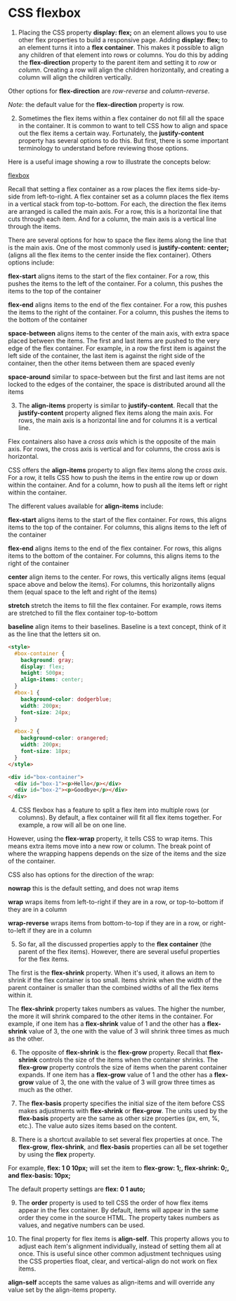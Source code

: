 # CSS flexbox

1. Placing the CSS property __display: flex;__ on an element allows you to use other flex properties to build a responsive page. Adding __display: flex;__ to an element turns it into a __flex container__. This makes it possible to align any children of that element into rows or columns. You do this by adding the __flex-direction__ property to the parent item and setting it to _row_ or _column_. Creating a row will align the children horizontally, and creating a column will align the children vertically.

Other options for __flex-direction__ are _row-reverse_ and _column-reverse_.

_Note_: the default value for the __flex-direction__ property is row.



2. Sometimes the flex items within a flex container do not fill all the space in the container. It is common to want to tell CSS how to align and space out the flex items a certain way. Fortunately, the __justify-content__ property has several options to do this. But first, there is some important terminology to understand before reviewing those options.

Here is a useful image showing a row to illustrate the concepts below:

[flexbox](https://www.w3.org/TR/css-flexbox-1/images/flex-direction-terms.svg)

Recall that setting a flex container as a row places the flex items side-by-side from left-to-right. A flex container set as a column places the flex items in a vertical stack from top-to-bottom. For each, the direction the flex items are arranged is called the main axis. For a row, this is a horizontal line that cuts through each item. And for a column, the main axis is a vertical line through the items.

There are several options for how to space the flex items along the line that is the main axis. One of the most commonly used is __justify-content: center;__ (aligns all the flex items to the center inside the flex container). Others options include:

__flex-start__ aligns items to the start of the flex container. For a row, this pushes the items to the left of the container. For a column, this pushes the items to the top of the container

__flex-end__ aligns items to the end of the flex container. For a row, this pushes the items to the right of the container. For a column, this pushes the items to the bottom of the container

__space-between__ aligns items to the center of the main axis, with extra space placed between the items. The first and last items are pushed to the very edge of the flex container. For example, in a row the first item is against the left side of the container, the last item is against the right side of the container, then the other items between them are spaced evenly

__space-around__ similar to space-between but the first and last items are not locked to the edges of the container, the space is distributed around all the items


3. The __align-items__ property is similar to __justify-content__. Recall that the __justify-content__ property aligned flex items along the main axis. For rows, the main axis is a horizontal line and for columns it is a vertical line.

Flex containers also have a _cross axis_ which is the opposite of the main axis. For rows, the cross axis is vertical and for columns, the cross axis is horizontal.

CSS offers the __align-items__ property to align flex items along the _cross axis_. For a row, it tells CSS how to push the items in the entire row up or down within the container. And for a column, how to push all the items left or right within the container.

The different values available for __align-items__ include:

__flex-start__ aligns items to the start of the flex container. For rows, this aligns items to the top of the container. For columns, this aligns items to the left of the container

__flex-end__ aligns items to the end of the flex container. For rows, this aligns items to the bottom of the container. For columns, this aligns items to the right of the container

__center__ align items to the center. For rows, this vertically aligns items (equal space above and below the items). For columns, this horizontally aligns them (equal space to the left and right of the items)

__stretch__ stretch the items to fill the flex container. For example, rows items are stretched to fill the flex container top-to-bottom

__baseline__ align items to their baselines. Baseline is a text concept, think of it as the line that the letters sit on.


```html
<style>
  #box-container {
    background: gray;
    display: flex;
    height: 500px;
    align-items: center;
  }
  #box-1 {
    background-color: dodgerblue;
    width: 200px;
    font-size: 24px;
  }

  #box-2 {
    background-color: orangered;
    width: 200px;
    font-size: 18px;
  }
</style>

<div id="box-container">
  <div id="box-1"><p>Hello</p></div>
  <div id="box-2"><p>Goodbye</p></div>
</div>
```


4. CSS flexbox has a feature to split a flex item into multiple rows (or columns). By default, a flex container will fit all flex items together. For example, a row will all be on one line.

However, using the __flex-wrap__ property, it tells CSS to wrap items. This means extra items move into a new row or column. The break point of where the wrapping happens depends on the size of the items and the size of the container.

CSS also has options for the direction of the wrap:

__nowrap__ this is the default setting, and does not wrap items

__wrap__ wraps items from left-to-right if they are in a row, or top-to-bottom if they are in a column

__wrap-reverse__ wraps items from bottom-to-top if they are in a row, or right-to-left if they are in a column




5. So far, all the discussed properties apply to the __flex container__ (the parent of the flex items). However, there are several useful properties for the flex items.

The first is the __flex-shrink__ property. When it's used, it allows an item to shrink if the flex container is too small. Items shrink when the width of the parent container is smaller than the combined widths of all the flex items within it.

The __flex-shrink__ property takes numbers as values. The higher the number, the more it will shrink compared to the other items in the container. For example, if one item has a __flex-shrink__ value of 1 and the other has a __flex-shrink__ value of 3, the one with the value of 3 will shrink three times as much as the other.



6. The opposite of __flex-shrink__ is the __flex-grow__ property. Recall that __flex-shrink__ controls the size of the items when the container shrinks. The __flex-grow__ property controls the size of items when the parent container expands. If one item has a __flex-grow__ value of 1 and the other has a __flex-grow__ value of 3, the one with the value of 3 will grow three times as much as the other.



7. The __flex-basis__ property specifies the initial size of the item before CSS makes adjustments with __flex-shrink__ or __flex-grow__. The units used by the __flex-basis__ property are the same as other size properties (px, em, %, etc.). The value auto sizes items based on the content.


8. There is a shortcut available to set several flex properties at once. The __flex-grow__, __flex-shrink__, and __flex-basis__ properties can all be set together by using the __flex__ property.

For example, __flex: 1 0 10px;__ will set the item to __flex-grow: 1;, flex-shrink: 0;, and flex-basis: 10px;__

The default property settings are __flex: 0 1 auto;__


9. The __order__ property is used to tell CSS the order of how flex items appear in the flex container. By default, items will appear in the same order they come in the source HTML. The property takes numbers as values, and negative numbers can be used.


10. The final property for flex items is __align-self__. This property allows you to adjust each item's alignment individually, instead of setting them all at once. This is useful since other common adjustment techniques using the CSS properties float, clear, and vertical-align do not work on flex items.

__align-self__ accepts the same values as align-items and will override any value set by the align-items property.
